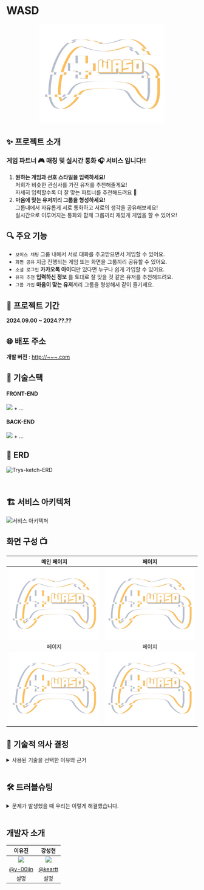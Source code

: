 # WASD

<div align="center">
<img width="329" alt="image" src="./logo.png">
</div>

## ✨ 프로젝트 소개

###  게임 파트너 🎮 매칭 및 실시간 통화 🎧 서비스 입니다!!
1. **원하는 게임과 선호 스타일을 입력하세요!**  
   저희가 비슷한 관심사를 가진 유저를 추천해줄게요! <br>
   자세히 입력할수록 더 잘 맞는 파트너를 추천해드려요 🫡
2. **마음에 맞는 유저끼리 그룹을 형성하세요!**  
   그룹내에서 자유롭게 서로 통화하고 서로의 생각을 공유해보세요! <br>
   실시간으로 이루어지는 통화와 함께 그룹끼리 재밌게 게임을 할 수 있어요!

## 🔍 주요 기능
- `보이스 채팅` 그룹 내에서 서로 대화를 주고받으면서 게임할 수 있어요.
- `화면 공유` 지금 진행되는 게임 또는 화면을 그룹끼리 공유할 수 있어요.
- `소셜 로그인` **카카오톡 아이디**만 있다면 누구나 쉽게 가입할 수 있어요.
- `유저 추천` **입력하신 정보** 를 토대로 잘 맞을 것 같은 유저를 추천해드려요.
- `그룹 가입` **마음이 맞는 유저**끼리 그룹을 형성해서 같이 즐기세요.

[//]: # (# Game Partner Matching & Real-Time Voice Chat Service)
## 📆 프로젝트 기간
**2024.09.00 ~ 2024.??.??**

## 🌐 배포 주소
 **개발 버전** : [http://~~~.com](http://~~~.com) 


## 📒 기술스택

#### FRONT-END
<img src="https://img.shields.io/badge/JavaScript-F7DF1E?style=for-the-badge&logo=JavaScript&logoColor=black"/> + ...

#### BACK-END
<img src="https://img.shields.io/badge/Spring-6DB33F?style=for-the-badge&logo=Spring&logoColor=white"/>  + ...

## 🧱 ERD
![Trys-ketch-ERD](https://user-images.githubusercontent.com/116439064/216889472-47c44c0d-f751-499c-9af7-94f8645f0ad1.png)

<br/>

## 🏗️ 서비스 아키텍처
![서비스 아키텍쳐](https://user-images.githubusercontent.com/116439064/217725641-eb30cbce-c3eb-493d-a274-22f9d85d007b.png)


## 화면 구성 📺
| 메인 페이지  |  페이지   |
| :-------------------------------------------: | :------------: |
|  <img width="329" src="./logo.png"/> |   <img width="329" src="./logo.png"/>|  
| 페이지   |  페이지   |  
|  <img width="329" src="./logo.png"/> |   <img width="329" src="./logo.png"/>|  


## 🤔️ 기술적 의사 결정
<details>
<summary>사용된 기술을 선택한 이유와 근거</summary>

| 요구 사항| 선택지                                                     |핵심 기술을 선택한 이유 및 근거|
|:---|:--------------------------------------------------------|:---|
| WebRTC를 이용한<br/>사용자 음성 연결 | -Mesh(p2p)</br>- SFU                                    |- SFU는 하나의 서버를 더 구축해야하기 때문에 프로젝트의 규모에 맞지 않음<br/>- 영상 없이 음성통신만 구현하면 되기 때문에 클라이언트의 부하가 심하지 않다고 판단</br>- Mesh방식의 코드 샘플이 가장 많아 정보를 찾아보기 편했음</br>|

</details>

<br/>

## 🛠️ 트러블슈팅
<details>
<summary>문제가 발생했을 때 우리는 이렇게 해결했습니다.</summary>

### webRTC 연결 관련 이슈
|진행 순서| 내용|
|:---|:---|
| 😱 문제 |미디어 스트림을 접근 권한을 허가 혹은 거부하지 않으면 소켓이 연결되지 않아 게임을 제대로 진행이<br/>불가능하다.<br/>내 소리를 다른 사람은 들을 수 없으나 나는 다른 사람의 소리를 들을 수 있는 문제가 있음|
|🤔 원인|미디어 스트림 접근 권한을 요청할 때 코드의 흐름이 정지되기 때문에 이후 코드가 실행되지 않으므로<br/>소켓 연결이 되지 않음<br/>미디어 스트림 권한이 처리되지 않았을 때 다른 사용자가 rtc연결을 요청시 나의 미디어 스트림이<br/>undefined 상태이므로 상대의 음성은 들리나 나의 음성이 전달되지 않음|
|😭 시도| • getUserMedia()를 별개의 useEffect로 분리하여 소켓과 rtc를 연결하는 로직에 병렬적으로 처리되게 구현<br/>이 경우 미디어스트림을 허가하기 전에 rtc연결을 요청하므로 내 로컬스트림이 undefined 인 문제가 발생함<br/>• getUserMedia()함수를 소켓 연결 이후에 호출하도록 변경함. 그러나 이 경우 다른 사용자가 rtc연결을<br/>요청했을 때마이크 접근 권한을 허가하거나 거부하지 않은 상태이면 나의 미디어스트림이 undefined 인<br/>경우가 발생하므로 나의 말을 다른 사람이 들을 수가 없음     |
|😄 해결| • getUserMedia()함수를 별개의 useEffect를 이용해 병렬적으로 처리하는 로직은 그대로 둠<br/>• 요청을 받아 rtc연결을 실행하거나, 내가 새로운 rtc연결을 시도하고자 하는 경우 사용자가 마이크 사용을<br/>허가/거부하지 않은 상태면 반복문과 함께 Promise, setTimeOut으로 구현한 sleep함수를 이용해 코드의<br/>흐름을 막음<br/>• 사용자가 마이크 사용을 허가한 경우 그대로 연결을 진행함, 사용을 거부한 경우 본인의 마이크는 사용이<br/>불가능하지만 사용자가 의도한 것이므로 특별히 예외처리하지 않음 |


</details>

<br/>

## 개발자 소개

|                                       이유진                                        |                                       강성현                                        |                                                                                                            
|:--------------------------------------------------------------------------------:|:--------------------------------------------------------------------------------:|  
| <img width="160px" src="https://avatars.githubusercontent.com/u/81798918?v=4" /> | <img width="160px" src="https://avatars.githubusercontent.com/u/83094369?v=4" /> |                   
|                      [@y-00jin](https://github.com/y-00jin)                      |                       [@keartt](https://github.com/keartt)                       |
|                                        설명                                        |                                        설명                                        |
